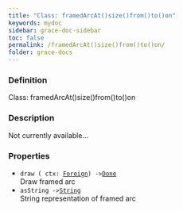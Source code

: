```yaml
---
title: "Class: framedArcAt()size()from()to()on"
keywords: mydoc
sidebar: grace-doc-sidebar
toc: false
permalink: /framedArcAt()size()from()to()on/
folder: grace-docs
---
```


### Definition
Class: framedArcAt()size()from()to()on  

### Description
Not currently available...  

### Properties
  
- `draw ( ctx: `[`Foreign`](/grace-documentation/Foreign)`) ->`[`Done`](/grace-documentation/404)  
Draw framed arc
- `asString ->`[`String`](/grace-documentation/404)  
String representation of framed arc
